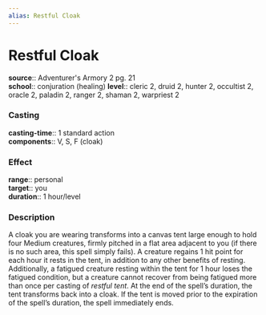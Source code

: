 ```yaml
---
alias: Restful Cloak
---
```


# Restful Cloak 

**source**:: Adventurer's Armory 2 pg. 21  
**school**:: conjuration (healing)
**level**:: cleric 2, druid 2, hunter 2, occultist 2, oracle 2, paladin 2, ranger 2, shaman 2, warpriest 2

### Casting 

**casting-time**:: 1 standard action  
**components**:: V, S, F (cloak)

### Effect 

**range**:: personal  
**target**:: you  
**duration**:: 1 hour/level

### Description 

A cloak you are wearing transforms into a canvas tent large enough to hold four Medium creatures, firmly pitched in a flat area adjacent to you (if there is no such area, this spell simply fails). A creature regains 1 hit point for each hour it rests in the tent, in addition to any other benefits of resting. Additionally, a fatigued creature resting within the tent for 1 hour loses the fatigued condition, but a creature cannot recover from being fatigued more than once per casting of *restful tent*. At the end of the spell’s duration, the tent transforms back into a cloak. If the tent is moved prior to the expiration of the spell’s duration, the spell immediately ends.
